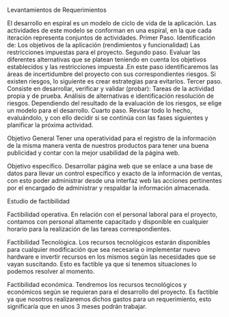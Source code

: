 

Levantamientos de Requerimientos 

El desarrollo en espiral es un modelo de ciclo de  vida de la aplicación. Las actividades de este modelo se conforman en una espiral, en la que cada iteración representa conjuntos de actividades. 
Primer Paso. Identificación de:
Los objetivos de la aplicación  (rendimientos y  funcionalidad)
Las restricciones impuestas para el proyecto.
Segundo paso.  Evaluar las  diferentes alternativas que se platean teniendo  en cuenta los objetivos establecidos y las restricciones impuesta .En este paso identificaremos las áreas de incertidumbre del proyecto con sus correspondientes riesgos. Si existen riesgos, lo siguiente es crear estrategias  para  evitarlos.
Tercer paso. Consiste en desarrollar, verificar y validar (probar): Tareas de la actividad propia y de prueba. Análisis de alternativas e identificación resolución de riesgos. 
Dependiendo del resultado de la evaluación de los riesgos, se elige un modelo para el desarrollo.
Cuarto paso. Revisar todo lo hecho, evaluándolo, y con ello decidir si se continúa con las fases siguientes y planificar la próxima actividad.


Objetivo  General 
Tener  una operatividad para el registro de la información de la misma manera  venta de nuestros productos para tener una buena publicidad y contar con la mejor  usabilidad de la página web. 




Objetivo específico. 
Desarrollar página  web que se enlace a una base de datos para llevar un control específico y exacto de la información de ventas, con esto poder administrar desde una interfaz web las acciones pertinentes por el encargado de administrar y respaldar la información almacenada.





Estudio de factibilidad

Factibilidad operativa.
En relación con el personal laboral para el proyecto, contamos con personal altamente capacitado y disponible en cualquier horario para la realización de las tareas correspondientes.



Factibilidad Tecnológica. 
Los recursos tecnológicos estarán disponibles para cualquier modificación que sea necesaria o implementar nuevo hardware e invertir recursos en los mismos según las necesidades que se vayan suscitando.
Esto es factible ya que si tenemos  situaciones lo podemos resolver al momento.



Factibilidad económica.
Tendremos los recursos tecnológicos y económicos según se requieran para el desarrollo del proyecto.
 Es factible ya que nosotros realizaremos dichos gastos para un requerimiento, esto significaría que en unos 3 meses podrán trabajar.




 
